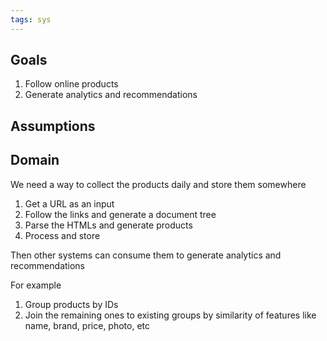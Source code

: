 ```yaml
---
tags: sys 
---
```


## Goals 

1. Follow online products 
2. Generate analytics and recommendations 

## Assumptions 

## Domain 

We need a way to collect the products daily and store them somewhere 

1. Get a URL as an input
2. Follow the links and generate a document tree 
3. Parse the HTMLs and generate products
4. Process and store 

Then other systems can consume them to generate analytics and recommendations

For example 
1. Group products by IDs
2. Join the remaining ones to existing groups by similarity of features like name, brand, price, photo, etc 


